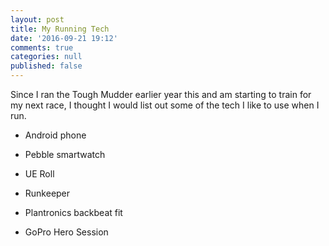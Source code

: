 ```yaml
---
layout: post
title: My Running Tech
date: '2016-09-21 19:12'
comments: true
categories: null
published: false
---
```


Since I ran the Tough Mudder earlier year this and am starting to train for my next race, I thought I would list out some of the tech I like to use when I run.

* Android phone

* Pebble smartwatch

* UE Roll

* Runkeeper

* Plantronics backbeat fit

* GoPro Hero Session
